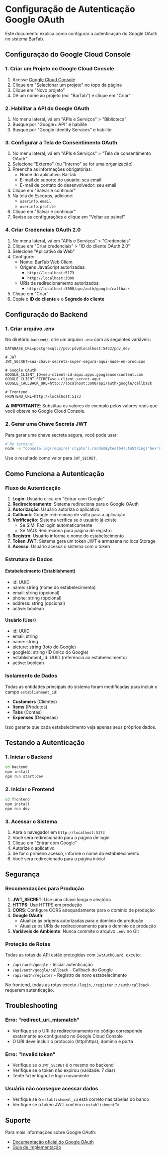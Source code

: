 # Configuração de Autenticação Google OAuth

Este documento explica como configurar a autenticação do Google OAuth no sistema BarTab.

## Configuração do Google Cloud Console

### 1. Criar um Projeto no Google Cloud Console

1. Acesse [Google Cloud Console](https://console.cloud.google.com/)
2. Clique em "Selecionar um projeto" no topo da página
3. Clique em "Novo projeto"
4. Dê um nome ao projeto (ex: "BarTab") e clique em "Criar"

### 2. Habilitar a API do Google OAuth

1. No menu lateral, vá em "APIs e Serviços" > "Biblioteca"
2. Busque por "Google+ API" e habilite
3. Busque por "Google Identity Services" e habilite

### 3. Configurar a Tela de Consentimento OAuth

1. No menu lateral, vá em "APIs e Serviços" > "Tela de consentimento OAuth"
2. Selecione "Externo" (ou "Interno" se for uma organização)
3. Preencha as informações obrigatórias:
   - Nome do aplicativo: BarTab
   - E-mail de suporte do usuário: seu email
   - E-mail de contato do desenvolvedor: seu email
4. Clique em "Salvar e continuar"
5. Na tela de Escopos, adicione:
   - `userinfo.email`
   - `userinfo.profile`
6. Clique em "Salvar e continuar"
7. Revise as configurações e clique em "Voltar ao painel"

### 4. Criar Credenciais OAuth 2.0

1. No menu lateral, vá em "APIs e Serviços" > "Credenciais"
2. Clique em "Criar credenciais" > "ID do cliente OAuth 2.0"
3. Selecione "Aplicativo da Web"
4. Configure:
   - Nome: BarTab Web Client
   - Origens JavaScript autorizadas:
     - `http://localhost:5173`
     - `http://localhost:3000`
   - URIs de redirecionamento autorizados:
     - `http://localhost:3000/api/auth/google/callback`
5. Clique em "Criar"
6. Copie o **ID do cliente** e o **Segredo do cliente**

## Configuração do Backend

### 1. Criar arquivo .env

No diretório `backend/`, crie um arquivo `.env` com as seguintes variáveis:

```env
DATABASE_URL=postgresql://pdv:pdv@localhost:5432/pdv_dev

# JWT
JWT_SECRET=sua-chave-secreta-super-segura-aqui-mude-em-producao

# Google OAuth
GOOGLE_CLIENT_ID=seu-client-id-aqui.apps.googleusercontent.com
GOOGLE_CLIENT_SECRET=seu-client-secret-aqui
GOOGLE_CALLBACK_URL=http://localhost:3000/api/auth/google/callback

# Frontend
FRONTEND_URL=http://localhost:5173
```

⚠️ **IMPORTANTE**: Substitua os valores de exemplo pelos valores reais que você obteve no Google Cloud Console.

### 2. Gerar uma Chave Secreta JWT

Para gerar uma chave secreta segura, você pode usar:

```bash
# No terminal
node -e "console.log(require('crypto').randomBytes(64).toString('hex'))"
```

Use o resultado como valor para `JWT_SECRET`.

## Como Funciona a Autenticação

### Fluxo de Autenticação

1. **Login**: Usuário clica em "Entrar com Google"
2. **Redirecionamento**: Sistema redireciona para o Google OAuth
3. **Autorização**: Usuário autoriza o aplicativo
4. **Callback**: Google redireciona de volta para a aplicação
5. **Verificação**: Sistema verifica se o usuário já existe
   - Se SIM: Faz login automaticamente
   - Se NÃO: Redireciona para página de registro
6. **Registro**: Usuário informa o nome do estabelecimento
7. **Token JWT**: Sistema gera um token JWT e armazena no localStorage
8. **Acesso**: Usuário acessa o sistema com o token

### Estrutura de Dados

#### Estabelecimento (Establishment)
- id: UUID
- name: string (nome do estabelecimento)
- email: string (opcional)
- phone: string (opcional)
- address: string (opcional)
- active: boolean

#### Usuário (User)
- id: UUID
- email: string
- name: string
- picture: string (foto do Google)
- googleId: string (ID único do Google)
- establishment_id: UUID (referência ao estabelecimento)
- active: boolean

### Isolamento de Dados

Todas as entidades principais do sistema foram modificadas para incluir o campo `establishment_id`:

- **Customers** (Clientes)
- **Items** (Produtos)
- **Tabs** (Contas)
- **Expenses** (Despesas)

Isso garante que cada estabelecimento veja apenas seus próprios dados.

## Testando a Autenticação

### 1. Iniciar o Backend

```bash
cd backend
npm install
npm run start:dev
```

### 2. Iniciar o Frontend

```bash
cd frontend
npm install
npm run dev
```

### 3. Acessar o Sistema

1. Abra o navegador em `http://localhost:5173`
2. Você será redirecionado para a página de login
3. Clique em "Entrar com Google"
4. Autorize o aplicativo
5. Se for o primeiro acesso, informe o nome do estabelecimento
6. Você será redirecionado para a página inicial

## Segurança

### Recomendações para Produção

1. **JWT_SECRET**: Use uma chave longa e aleatória
2. **HTTPS**: Use HTTPS em produção
3. **CORS**: Configure CORS adequadamente para o domínio de produção
4. **Google OAuth**: 
   - Atualize as origens autorizadas para o domínio de produção
   - Atualize os URIs de redirecionamento para o domínio de produção
5. **Variáveis de Ambiente**: Nunca commite o arquivo `.env` no Git

### Proteção de Rotas

Todas as rotas da API estão protegidas com `JwtAuthGuard`, exceto:
- `/api/auth/google` - Iniciar autenticação
- `/api/auth/google/callback` - Callback do Google
- `/api/auth/register` - Registro de novo estabelecimento

No frontend, todas as rotas exceto `/login`, `/register` e `/auth/callback` requerem autenticação.

## Troubleshooting

### Erro: "redirect_uri_mismatch"

- Verifique se o URI de redirecionamento no código corresponde exatamente ao configurado no Google Cloud Console
- O URI deve incluir o protocolo (http/https), domínio e porta

### Erro: "Invalid token"

- Verifique se o `JWT_SECRET` é o mesmo no backend
- Verifique se o token não expirou (validade: 7 dias)
- Tente fazer logout e login novamente

### Usuário não consegue acessar dados

- Verifique se o `establishment_id` está correto nas tabelas do banco
- Verifique se o token JWT contém o `establishmentId`

## Suporte

Para mais informações sobre Google OAuth:
- [Documentação oficial do Google OAuth](https://developers.google.com/identity/protocols/oauth2)
- [Guia de implementação](https://developers.google.com/identity/protocols/oauth2/web-server)

